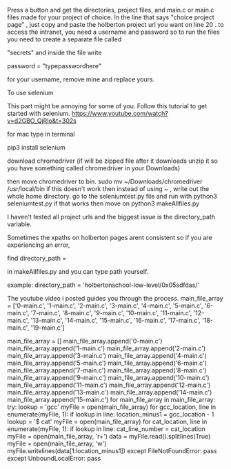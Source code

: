 Press a button and get the directories, project files, and main.c or main.c files made for your project of choice.
In the line that says  "choice project page" , just copy and paste the holberton project url you want on line 20 .
to access the intranet, you need a username and password so to run the files you need to create a separate file called

 "secrets" and inside the file write

password = "typepasswordhere"

for your username, remove mine and replace yours.

To use selenium

This part might be annoying for some of you.
Follow this tutorial to get started with selenium.
https://www.youtube.com/watch?v=d2GBO_QjRlo&t=302s

for mac type in terminal

pip3 install selenium

download chromedriver (if will be zipped file after it downloads unzip it so you have
something called chromedriver in your Downloads)

then move chromedriver to bin.
sudo mv ~/Downloads/chromedriver /usr/local/bin
if this doesn't work then instead of using ~ , write out the whole home directory.
go to the seleniumtest.py file and run with
python3 seleniumtest.py
if that works then move on
python3 makeAllfiles.py

I haven't tested all project urls and the biggest issue is the directory_path variable.

Sometimes the xpaths on holberton pages arent consistent so if you are experiencing an error,

find directory_path =

in makeAllfiles.py and you can type path yourself.

example: directory_path = 'holbertonschool-low-level/0x05sdfdas/'

The youtube video i posted guides you through the process.
main_file_array = ['0-main.c', '1-main.c', '2-main.c', '3-main.c', '4-main.c', '5-main.c', '6-main.c', '7-main.c', '8-main.c', '9-main.c', '10-main.c', '11-main.c', '12-main.c', '13-main.c', '14-main.c', '15-main.c', '16-main.c', '17-main.c', '18-main.c', '19-main.c']


main_file_array = []
		main_file_array.append('0-main.c')
		main_file_array.append('1-main.c')
		main_file_array.append('2-main.c')
		main_file_array.append('3-main.c')
		main_file_array.append('4-main.c')
		main_file_array.append('5-main.c')
		main_file_array.append('6-main.c')
		main_file_array.append('7-main.c')
		main_file_array.append('8-main.c')
		main_file_array.append('9-main.c')
		main_file_array.append('10-main.c')
		main_file_array.append('11-main.c')
		main_file_array.append('12-main.c')
		main_file_array.append('13-main.c')
		main_file_array.append('14-main.c')
		main_file_array.append('15-main.c')
		for main_file_array in main_file_array:
			try:
				lookup = 'gcc'
				myFile = open(main_file_array)
				for gcc_location, line in enumerate(myFile, 1):
						if lookup in line:
								location_minus1 = gcc_location - 1
				lookup = '$ cat'
				myFile = open(main_file_array)
				for cat_location, line in enumerate(myFile, 1):
						if lookup in line:
								cat_line_number = cat_location
				myFile = open(main_file_array, 'r+')
				data = myFile.read().splitlines(True)
				myFile = open(main_file_array, 'w')
				myFile.writelines(data[1:location_minus1])
			except FileNotFoundError:
				pass
			except UnboundLocalError:
				pass
